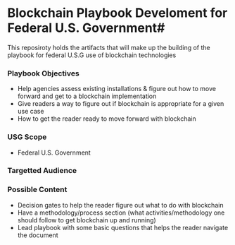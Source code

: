 # Blockchain Playbook Develoment for Federal U.S. Government#

This reposiroty holds the artifacts that will make up the building of the playbook for federal U.S.G use of blockchain technologies

### Playbook Objectives ###

- Help agencies assess existing installations & figure out how to move forward and get to a blockchain implementation
- Give readers a way to figure out if blockchain is appropriate for a given use case
- How to get the reader ready to move forward with blockchain

### USG Scope ###

- Federal U.S. Government

### Targetted Audience ###



### Possible Content ###

- Decision gates to help the reader figure out what to do with blockchain
- Have a methodology/process section (what activities/methodology one should follow to get blockchain up and running)
- Lead playbook with some basic questions that helps the reader navigate the document